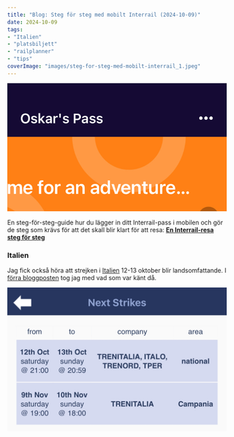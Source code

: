 ```yaml
---
title: "Blog: Steg för steg med mobilt Interrail (2024-10-09)"
date: 2024-10-09
tags:
- "Italien"
- "platsbiljett"
- "railplanner"
- "tips"
coverImage: "images/steg-for-steg-med-mobilt-interrail_1.jpeg"
---
```


![](images/steg-for-steg-med-mobilt-interrail_1.jpeg?w=773)

En steg-för-steg-guide hur du lägger in ditt Interrail-pass i mobilen och gör de steg som krävs för att det skall blir klart för att resa: [**En Interrail-resa steg för steg**](https://www.trainfo.eu/en-interrail-resa-steg-for-steg/)

### Italien

Jag fick också höra att strejken i [Italien](https://www.trainfo.eu/italien/) 12-13 oktober blir landsomfattande. I [förra bloggposten](https://www.trainfo.eu/2024/10/07/oktoberfest/) tog jag med vad som var känt då.

![](images/steg-for-steg-med-mobilt-interrail_2.jpeg?w=1024)
